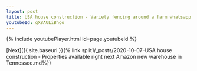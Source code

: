 ```yaml
---
layout: post
title: USA house construction - Variety fencing around a farm whatsapp status
youtubeId: gX8AULiBhgo
---
```


{% include youtubePlayer.html id=page.youtubeId %}

[Next]({{ site.baseurl }}{% link split1/_posts/2020-10-07-USA house construction - Properties available right next Amazon new warehouse in Tennessee.md%})
